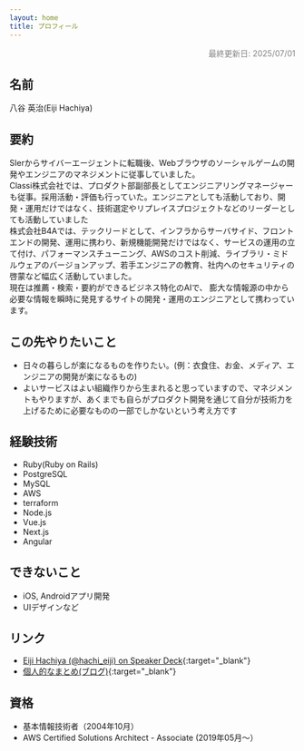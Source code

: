```yaml
---
layout: home
title: プロフィール
---
```


<div style="text-align:right; font-size:14px; color: #828282;">最終更新日: 2025/07/01</div>

## 名前

八谷 英治(Eiji Hachiya)

## 要約

SIerからサイバーエージェントに転職後、Webブラウザのソーシャルゲームの開発やエンジニアのマネジメントに従事していました。  
Classi株式会社では、プロダクト部副部長としてエンジニアリングマネージャーも従事。採用活動・評価も行っていた。エンジニアとしても活動しており、開発・運用だけではなく、技術選定やリプレイスプロジェクトなどのリーダーとしても活動していました  
株式会社B4Aでは、テックリードとして、インフラからサーバサイド、フロントエンドの開発、運用に携わり、新規機能開発だけではなく、サービスの運用の立て付け、パフォーマンスチューニング、AWSのコスト削減、ライブラリ・ミドルウェアのバージョンアップ、若手エンジニアの教育、社内へのセキュリティの啓蒙など幅広く活動していました。  
現在は推薦・検索・要約ができるビジネス特化のAIで、 膨大な情報源の中から必要な情報を瞬時に発見するサイトの開発・運用のエンジニアとして携わっています。

## この先やりたいこと

* 日々の暮らしが楽になるものを作りたい。(例：衣食住、お金、メディア、エンジニアの開発が楽になるもの)
* よいサービスはよい組織作りから生まれると思っていますので、マネジメントもやりますが、あくまでも自らがプロダクト開発を通じて自分が技術力を上げるために必要なものの一部でしかないという考え方です

## 経験技術

* Ruby(Ruby on Rails)
* PostgreSQL
* MySQL
* AWS
* terraform
* Node.js
* Vue.js
* Next.js
* Angular

## できないこと

- iOS, Androidアプリ開発
- UIデザインなど

## リンク

* [Eiji Hachiya (@hachi_eiji) on Speaker Deck](https://speakerdeck.com/hachi_eiji){:target="_blank"}
* [個人的なまとめ(ブログ)](https://hachi.hatenablog.com/){:target="_blank"}

## 資格

* 基本情報技術者（2004年10月）
* AWS Certified Solutions Architect - Associate (2019年05月〜）

